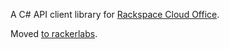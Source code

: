 A C# API client library for [Rackspace Cloud
Office](http://www.rackspace.com/cloud-office).

Moved [to
rackerlabs](https://github.com/rackerlabs/RackspaceCloudOfficeApiClient).
